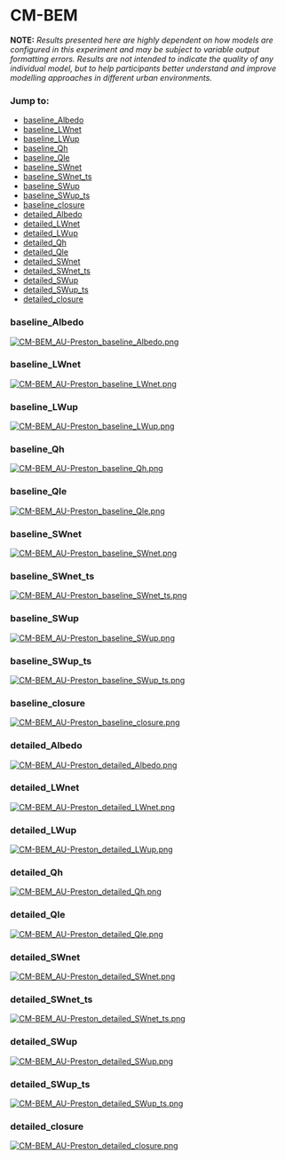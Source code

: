 # CM-BEM

**NOTE:** *Results presented here are highly dependent on how models are configured in this experiment and may be subject to variable output formatting errors. Results are not intended to indicate the quality of any individual model, but to help participants better understand and improve modelling approaches in different urban environments.*

### Jump to:
 - [baseline_Albedo](#baseline_albedo)
 - [baseline_LWnet](#baseline_lwnet)
 - [baseline_LWup](#baseline_lwup)
 - [baseline_Qh](#baseline_qh)
 - [baseline_Qle](#baseline_qle)
 - [baseline_SWnet](#baseline_swnet)
 - [baseline_SWnet_ts](#baseline_swnet_ts)
 - [baseline_SWup](#baseline_swup)
 - [baseline_SWup_ts](#baseline_swup_ts)
 - [baseline_closure](#baseline_closure)
 - [detailed_Albedo](#detailed_albedo)
 - [detailed_LWnet](#detailed_lwnet)
 - [detailed_LWup](#detailed_lwup)
 - [detailed_Qh](#detailed_qh)
 - [detailed_Qle](#detailed_qle)
 - [detailed_SWnet](#detailed_swnet)
 - [detailed_SWnet_ts](#detailed_swnet_ts)
 - [detailed_SWup](#detailed_swup)
 - [detailed_SWup_ts](#detailed_swup_ts)
 - [detailed_closure](#detailed_closure)

### <a name="baseline_albedo"></a>baseline_Albedo
[![CM-BEM_AU-Preston_baseline_Albedo.png](CM-BEM_AU-Preston_baseline_Albedo.png)](CM-BEM_AU-Preston_baseline_Albedo.png)

### <a name="baseline_lwnet"></a>baseline_LWnet
[![CM-BEM_AU-Preston_baseline_LWnet.png](CM-BEM_AU-Preston_baseline_LWnet.png)](CM-BEM_AU-Preston_baseline_LWnet.png)

### <a name="baseline_lwup"></a>baseline_LWup
[![CM-BEM_AU-Preston_baseline_LWup.png](CM-BEM_AU-Preston_baseline_LWup.png)](CM-BEM_AU-Preston_baseline_LWup.png)

### <a name="baseline_qh"></a>baseline_Qh
[![CM-BEM_AU-Preston_baseline_Qh.png](CM-BEM_AU-Preston_baseline_Qh.png)](CM-BEM_AU-Preston_baseline_Qh.png)

### <a name="baseline_qle"></a>baseline_Qle
[![CM-BEM_AU-Preston_baseline_Qle.png](CM-BEM_AU-Preston_baseline_Qle.png)](CM-BEM_AU-Preston_baseline_Qle.png)

### <a name="baseline_swnet"></a>baseline_SWnet
[![CM-BEM_AU-Preston_baseline_SWnet.png](CM-BEM_AU-Preston_baseline_SWnet.png)](CM-BEM_AU-Preston_baseline_SWnet.png)

### <a name="baseline_swnet_ts"></a>baseline_SWnet_ts
[![CM-BEM_AU-Preston_baseline_SWnet_ts.png](CM-BEM_AU-Preston_baseline_SWnet_ts.png)](CM-BEM_AU-Preston_baseline_SWnet_ts.png)

### <a name="baseline_swup"></a>baseline_SWup
[![CM-BEM_AU-Preston_baseline_SWup.png](CM-BEM_AU-Preston_baseline_SWup.png)](CM-BEM_AU-Preston_baseline_SWup.png)

### <a name="baseline_swup_ts"></a>baseline_SWup_ts
[![CM-BEM_AU-Preston_baseline_SWup_ts.png](CM-BEM_AU-Preston_baseline_SWup_ts.png)](CM-BEM_AU-Preston_baseline_SWup_ts.png)

### <a name="baseline_closure"></a>baseline_closure
[![CM-BEM_AU-Preston_baseline_closure.png](CM-BEM_AU-Preston_baseline_closure.png)](CM-BEM_AU-Preston_baseline_closure.png)

### <a name="detailed_albedo"></a>detailed_Albedo
[![CM-BEM_AU-Preston_detailed_Albedo.png](CM-BEM_AU-Preston_detailed_Albedo.png)](CM-BEM_AU-Preston_detailed_Albedo.png)

### <a name="detailed_lwnet"></a>detailed_LWnet
[![CM-BEM_AU-Preston_detailed_LWnet.png](CM-BEM_AU-Preston_detailed_LWnet.png)](CM-BEM_AU-Preston_detailed_LWnet.png)

### <a name="detailed_lwup"></a>detailed_LWup
[![CM-BEM_AU-Preston_detailed_LWup.png](CM-BEM_AU-Preston_detailed_LWup.png)](CM-BEM_AU-Preston_detailed_LWup.png)

### <a name="detailed_qh"></a>detailed_Qh
[![CM-BEM_AU-Preston_detailed_Qh.png](CM-BEM_AU-Preston_detailed_Qh.png)](CM-BEM_AU-Preston_detailed_Qh.png)

### <a name="detailed_qle"></a>detailed_Qle
[![CM-BEM_AU-Preston_detailed_Qle.png](CM-BEM_AU-Preston_detailed_Qle.png)](CM-BEM_AU-Preston_detailed_Qle.png)

### <a name="detailed_swnet"></a>detailed_SWnet
[![CM-BEM_AU-Preston_detailed_SWnet.png](CM-BEM_AU-Preston_detailed_SWnet.png)](CM-BEM_AU-Preston_detailed_SWnet.png)

### <a name="detailed_swnet_ts"></a>detailed_SWnet_ts
[![CM-BEM_AU-Preston_detailed_SWnet_ts.png](CM-BEM_AU-Preston_detailed_SWnet_ts.png)](CM-BEM_AU-Preston_detailed_SWnet_ts.png)

### <a name="detailed_swup"></a>detailed_SWup
[![CM-BEM_AU-Preston_detailed_SWup.png](CM-BEM_AU-Preston_detailed_SWup.png)](CM-BEM_AU-Preston_detailed_SWup.png)

### <a name="detailed_swup_ts"></a>detailed_SWup_ts
[![CM-BEM_AU-Preston_detailed_SWup_ts.png](CM-BEM_AU-Preston_detailed_SWup_ts.png)](CM-BEM_AU-Preston_detailed_SWup_ts.png)

### <a name="detailed_closure"></a>detailed_closure
[![CM-BEM_AU-Preston_detailed_closure.png](CM-BEM_AU-Preston_detailed_closure.png)](CM-BEM_AU-Preston_detailed_closure.png)


